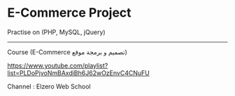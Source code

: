 # E-Commerce Project

Practise on (PHP, MySQL, jQuery)

------------------------

Course (E-Commerce تصميم و برمجة موقع)

https://www.youtube.com/playlist?list=PLDoPjvoNmBAxdiBh6J62wOzEnvC4CNuFU

Channel : Elzero Web School
